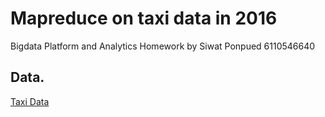 # Mapreduce on taxi data in 2016
Bigdata Platform and Analytics Homework by Siwat Ponpued 6110546640

## Data.  
[Taxi Data](https://s3.amazonaws.com/nyc-tlc/trip+data/yellow_tripdata_2016-01.csv)
